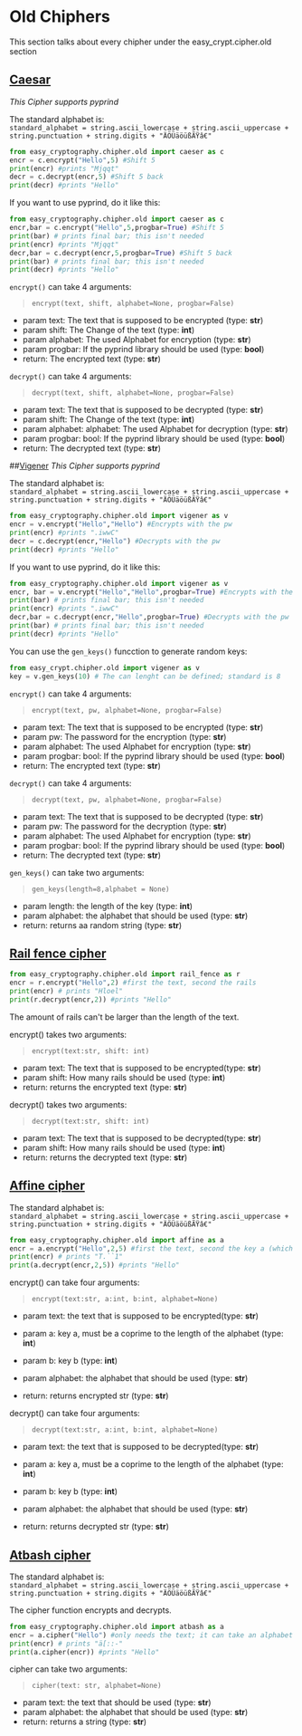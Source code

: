 # Old Chiphers
This section talks about every chipher under the easy_crypt.cipher.old section
## [Caesar](https://en.wikipedia.org/wiki/Caesar_cipher)
*This Cipher supports pyprind*

The standard alphabet is:  
`standard_alphabet = string.ascii_lowercase + string.ascii_uppercase + string.punctuation + string.digits + "ÄÖÜäöüßÃŸâ€"`

```` python
from easy_cryptography.chipher.old import caeser as c
encr = c.encrypt("Hello",5) #Shift 5
print(encr) #prints "Mjqqt"
decr = c.decrypt(encr,5) #Shift 5 back
print(decr) #prints "Hello"
````
If you want to use pyprind, do it like this:
```` python
from easy_cryptography.chipher.old import caeser as c
encr,bar = c.encrypt("Hello",5,progbar=True) #Shift 5
print(bar) # prints final bar; this isn't needed
print(encr) #prints "Mjqqt"
decr,bar = c.decrypt(encr,5,progbar=True) #Shift 5 back
print(bar) # prints final bar; this isn't needed
print(decr) #prints "Hello"
````
`encrypt()` can take 4 arguments:
> `encrypt(text, shift, alphabet=None, progbar=False)`

- param text: The text that is supposed to be encrypted (type: **str**)
- param shift: The Change of the text (type: **int**)
- param alphabet: The used Alphabet for encryption (type: **str**)
- param progbar: If the pyprind library should be used (type: **bool**)
- return: The encrypted text (type: **str**)


`decrypt()` can take 4 arguments:
> `decrypt(text, shift, alphabet=None, progbar=False)`

- param text: The text that is supposed to be decrypted (type: **str**)
- param shift: The Change of the text (type: **int**)
- param alphabet: alphabet: The used Alphabet for decryption (type: **str**)
- param progbar: bool: If the pyprind library should be used (type: **bool**)
- return: The decrypted text (type: **str**)

##[Vigener](https://en.wikipedia.org/wiki/Vigen%C3%A8re_cipher)
*This Cipher supports pyprind*

The standard alphabet is:  
`standard_alphabet = string.ascii_lowercase + string.ascii_uppercase + string.punctuation + string.digits + "ÄÖÜäöüßÃŸâ€"`

``` python
from easy_cryptography.chipher.old import vigener as v
encr = v.encrypt("Hello","Hello") #Encrypts with the pw
print(encr) #prints ".iwwC"
decr = c.decrypt(encr,"Hello") #Decrypts with the pw
print(decr) #prints "Hello"
```
If you want to use pyprind, do it like this:
``` python
from easy_cryptography.chipher.old import vigener as v
encr, bar = v.encrypt("Hello","Hello",progbar=True) #Encrypts with the pw
print(bar) # prints final bar; this isn't needed
print(encr) #prints ".iwwC"
decr,bar = c.decrypt(encr,"Hello",progbar=True) #Decrypts with the pw
print(bar) # prints final bar; this isn't needed
print(decr) #prints "Hello"
```
You can use the ``gen_keys()`` funcction to generate random keys:
```` python
from easy_crypt.chipher.old import vigener as v
key = v.gen_keys(10) # The can lenght can be defined; standard is 8
````
`encrypt()` can take 4 arguments:

>`encrypt(text, pw, alphabet=None, progbar=False)`
> 
- param text: The text that is supposed to be encrypted (type: **str**)
- param pw: The password for the encryption (type: **str**)
- param alphabet: The used Alphabet for encryption (type: **str**)
- param progbar: bool: If the pyprind library should be used (type: **bool**)
- return: The encrypted text (type: **str**)

`decrypt()` can take 4 arguments:

>`decrypt(text, pw, alphabet=None, progbar=False)`

- param text: The text that is supposed to be decrypted (type: **str**)
- param pw: The password for the decryption (type: **str**)
- param alphabet: The used Alphabet for encryption (type: **str**)
- param progbar: bool: If the pyprind library should be used (type: **bool**)
- return: The decrypted text (type: **str**)


``gen_keys()`` can take two arguments:

>`gen_keys(length=8,alphabet = None)`

- param length: the length of the key (type: **int**)
- param alphabet: the alphabet that should be used (type: **str**)
- return: returns aa random string (type: **str**)

## [Rail fence cipher](https://en.wikipedia.org/wiki/Rail_fence_cipher)

``` python
from easy_cryptography.chipher.old import rail_fence as r
encr = r.encrypt("Hello",2) #first the text, second the rails
print(encr) # prints "Hloel"
print(r.decrypt(encr,2)) #prints "Hello"
```
The amount of rails can't be larger than the length of the text.

encrypt() takes two arguments:
>``encrypt(text:str, shift: int)``

- param text: The text that is supposed to be encrypted(type: **str**)
- param shift: How many rails should be used (type: **int**)
- return: returns the encrypted text (type: **str**)

decrypt() takes two arguments:
>`decrypt(text:str, shift: int)`

- param text: The text that is supposed to be decrypted(type: **str**)
- param shift: How many rails should be used (type: **int**)
- return: returns the decrypted text (type: **str**)

## [Affine cipher](https://en.wikipedia.org/wiki/Affine_cipher)
The standard alphabet is:  
`standard_alphabet = string.ascii_lowercase + string.ascii_uppercase + string.punctuation + string.digits + "ÄÖÜäöüßÃŸâ€"`

``` python
from easy_cryptography.chipher.old import affine as a
encr = a.encrypt("Hello",2,5) #first the text, second the key a (which must be a comprime to the lenght of the alphabet), third the key b
print(encr) # prints "T.``1"
print(a.decrypt(encr,2,5)) #prints "Hello"
```

encrypt() can take four arguments:

>`encrypt(text:str, a:int, b:int, alphabet=None)`

- param text: the text that is supposed to be encrypted(type: **str**)
  
- param a: key a, must be a coprime to the length of the alphabet (type: **int**)
  
- param b: key b (type: **int**)
  
- param alphabet: the alphabet that should be used (type: **str**)
  
- return: returns encrypted str (type: **str**)

decrypt() can take four arguments:

>`decrypt(text:str, a:int, b:int, alphabet=None)`

- param text: the text that is supposed to be decrypted(type: **str**)  
  
- param a: key a, must be a coprime to the length of the alphabet (type: **int**)   
  
- param b: key b (type: **int**)   
  
- param alphabet: the alphabet that should be used (type: **str**)
  
- return: returns decrypted str (type: **str**)



## [Atbash cipher](https://en.wikipedia.org/wiki/Atbash)
The standard alphabet is:  
`standard_alphabet = string.ascii_lowercase + string.ascii_uppercase + string.punctuation + string.digits + "ÄÖÜäöüßÃŸâ€"`

The cipher function encrypts and decrypts.
``` python
from easy_cryptography.chipher.old import atbash as a
encr = a.cipher("Hello") #only needs the text; it can take an alphabet as a argument
print(encr) # prints "ä[::-"
print(a.cipher(encr)) #prints "Hello"
```

cipher can take two arguments:

>`cipher(text: str, alphabet=None)`

- param text: the text that should be used (type: **str**)
- param alphabet: the alphabet that should be used (type: **str**)
- return: returns a string (type: **str**)